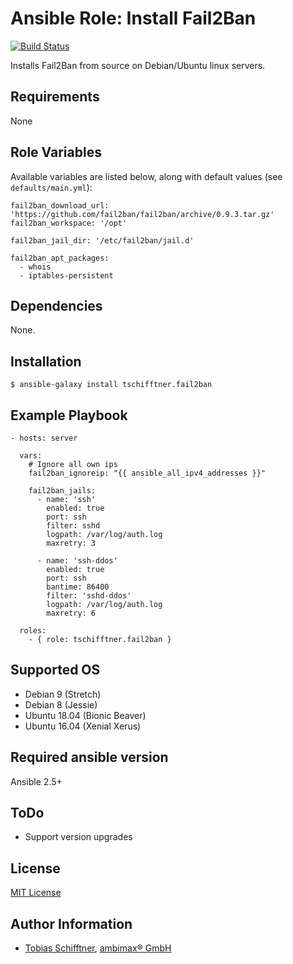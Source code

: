 # Ansible Role: Install Fail2Ban

[![Build Status](https://travis-ci.org/tschifftner/ansible-role-fail2ban.svg?branch=master)](https://travis-ci.org/tschifftner/ansible-role-fail2ban)

Installs Fail2Ban from source on Debian/Ubuntu linux servers.

## Requirements

None

## Role Variables

Available variables are listed below, along with default values (see `defaults/main.yml`):

```
fail2ban_download_url: 'https://github.com/fail2ban/fail2ban/archive/0.9.3.tar.gz'
fail2ban_workspace: '/opt'

fail2ban_jail_dir: '/etc/fail2ban/jail.d'

fail2ban_apt_packages:
  - whois
  - iptables-persistent
```

## Dependencies

None.

## Installation

```
$ ansible-galaxy install tschifftner.fail2ban
```

## Example Playbook

    - hosts: server
    
      vars:
        # Ignore all own ips
        fail2ban_ignoreip: "{{ ansible_all_ipv4_addresses }}"
          
        fail2ban_jails:
          - name: 'ssh'
            enabled: true
            port: ssh
            filter: sshd
            logpath: /var/log/auth.log
            maxretry: 3
        
          - name: 'ssh-ddos'
            enabled: true
            port: ssh
            bantime: 86400
            filter: 'sshd-ddos'
            logpath: /var/log/auth.log
            maxretry: 6

      roles:
        - { role: tschifftner.fail2ban }

## Supported OS

 - Debian 9 (Stretch)
 - Debian 8 (Jessie)
 - Ubuntu 18.04 (Bionic Beaver)
 - Ubuntu 16.04 (Xenial Xerus)
 
## Required ansible version

Ansible 2.5+

## ToDo

 - Support version upgrades

## License

[MIT License](http://choosealicense.com/licenses/mit/)

## Author Information

 - [Tobias Schifftner](https://twitter.com/tschifftner), [ambimax® GmbH](https://www.ambimax.de)